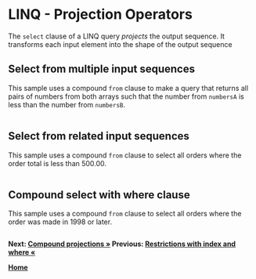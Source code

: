 # LINQ - Projection Operators

The `select` clause of a LINQ query *projects* the output sequence. It transforms each input element into the shape of the output sequence

## Select from multiple input sequences

This sample uses a compound `from` clause to make a query that returns all pairs of numbers from both arrays such that the number from `numbersA` is less than the number from `numbersB`.

``` cs --region select-many-syntax --source-file ../src/Projections.cs --project ../src/Try101LinqSamples.csproj
```

## Select from related input sequences

This sample uses a compound `from` clause to select all orders where the order total is less than 500.00.

``` cs --region select-many-drilldown --source-file ../src/Projections.cs --project ../src/Try101LinqSamples.csproj
```

## Compound select with where clause

This sample uses a compound `from` clause to select all orders where the order was made in 1998 or later.

``` cs --region select-many-filter --source-file ../src/Projections.cs --project ../src/Try101LinqSamples.csproj
```

**Next: [Compound projections  &raquo;](./projections-5.md) Previous: [Restrictions with index and where &laquo;](./projections-3.md)**

**[Home](../README.md)**

